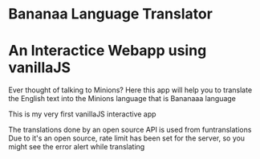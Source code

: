 # Bananaa Language Translator
# An Interactice Webapp using vanillaJS

Ever thought of talking to Minions? Here this app will help you to translate the English text into the
Minions language that is Bananaaa language 

This is my very first vanillaJS interactive app

The translations done by an open source API is used from funtranslations
Due to it's an open source, rate limit has been set for the server, so you might see the
error alert while translating

